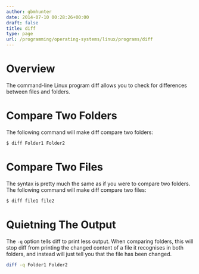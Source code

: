 ```yaml
---
author: gbmhunter
date: 2014-07-10 00:28:26+00:00
draft: false
title: diff
type: page
url: /programming/operating-systems/linux/programs/diff
---
```


# Overview

The command-line Linux program diff allows you to check for differences between files and folders.

# Compare Two Folders

The following command will make diff compare two folders:

```sh  
$ diff Folder1 Folder2
```  

# Compare Two Files

The syntax is pretty much the same as if you were to compare two folders. The following command will make diff compare two files:

```sh   
$ diff file1 file2
```  

# Quietning The Output

The `-q` option tells diff to print less output. When comparing folders, this will stop diff from printing the changed content of a file it recognises in both folders, and instead will just tell you that the file has been changed.

```sh    
diff -q Folder1 Folder2
```    